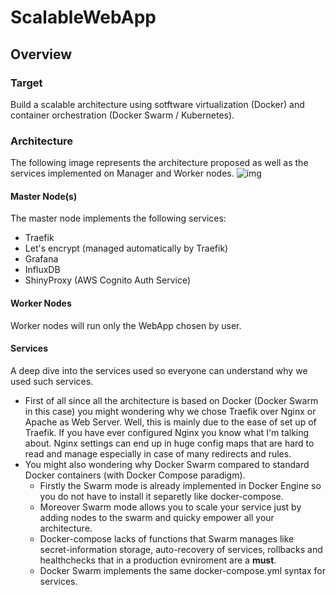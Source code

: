 # ScalableWebApp
## Overview
### Target
Build a scalable architecture using sotftware virtualization (Docker) and container orchestration (Docker Swarm / Kubernetes). 
### Architecture
The following image represents the architecture proposed as well as the services implemented on Manager and Worker nodes.
![img](https://i.imgur.com/ZHUUYUZ.png)
#### Master Node(s)
The master node implements the following services:
- Traefik
- Let's encrypt (managed automatically by Traefik)
- Grafana
- InfluxDB
- ShinyProxy (AWS Cognito Auth Service)
#### Worker Nodes
Worker nodes will run only the WebApp chosen by user.
#### Services
A deep dive into the services used so everyone can understand why we used such services. 
- First of all since all the architecture is based on Docker (Docker Swarm in this case) you might wondering why we chose Traefik over Nginx or Apache as Web Server. Well, this is mainly due to the ease of set up of Traefik. If you have ever configured Nginx you know what I'm talking about. Nginx settings can end up in huge config maps that are hard to read and manage especially in case of many redirects and rules. 
- You might also wondering why Docker Swarm compared to standard Docker containers (with Docker Compose paradigm). 
	- Firstly the Swarm mode is already implemented in Docker Engine so you do not have to install it separetly like docker-compose.
	- Moreover Swarm mode allows you to scale your service just by adding nodes to the swarm and quicky empower all your architecture.
	- Docker-compose lacks of functions that Swarm manages like secret-information storage, auto-recovery of services, rollbacks and healthchecks that in a production evniroment are a **must**.
	- Docker Swarm implements the same docker-compose.yml syntax for services.
